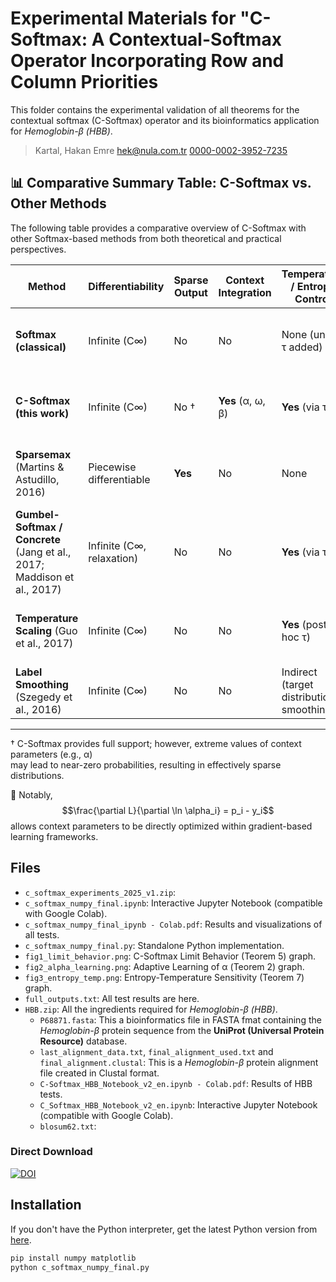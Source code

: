 # Experimental Materials for "C-Softmax: A Contextual-Softmax Operator Incorporating Row and Column Priorities

This folder contains the experimental validation of all theorems for the contextual softmax (C-Softmax) operator and its bioinformatics application for *Hemoglobin-β (HBB)*.

> Kartal, Hakan Emre [hek@nula.com.tr](hek@nula.com.tr) [0000-0002-3952-7235](https://orcid.org/0000-0002-3952-7235)

## 📊 Comparative Summary Table: C-Softmax vs. Other Methods

The following table provides a comparative overview of C-Softmax with other Softmax-based
methods from both theoretical and practical perspectives.

| Method                  | Differentiability | Sparse Output | Context Integration | Temperature / Entropy Control | Calibration | Reparametrization | Notes |
|--------------------------|-------------------|---------------|----------------------|-------------------------------|-------------|-------------------|-------|
| **Softmax (classical)**  | Infinite (C∞)     | No            | No                   | None (unless τ added)         | Weak        | No                | Basic probability projection; smooth gradient. |
| **C-Softmax (this work)** | Infinite (C∞)    | No †          | **Yes** (α, ω, β)    | **Yes** (via τ)               | Strong (context-dependent) | No | Context-aware probability projection with external priorities. |
| **Sparsemax** (Martins & Astudillo, 2016) | Piecewise differentiable | **Yes** | No | None | Mixed | No | Euclidean projection onto simplex; interpretability advantage. |
| **Gumbel-Softmax / Concrete** (Jang et al., 2017; Maddison et al., 2017) | Infinite (C∞, relaxation) | No | No | **Yes** (via τ) | Indirect | **Yes** | Enables differentiable sampling of discrete variables (VAE, RL). |
| **Temperature Scaling** (Guo et al., 2017) | Infinite (C∞) | No | No | **Yes** (post-hoc τ) | Strong (post-hoc) | No | Post-hoc calibration; does not change the decision rule. |
| **Label Smoothing** (Szegedy et al., 2016) | Infinite (C∞) | No | No | Indirect (target distribution smoothing) | Typically improves | No | Reduces overconfidence; mixes targets. |

---
† C-Softmax provides full support; however, extreme values of context parameters (e.g., α)  
may lead to near-zero probabilities, resulting in effectively sparse distributions.  

📌 Notably, $$\frac{\partial L}{\partial \ln \alpha_i} = p_i - y_i$$ allows context parameters to be directly optimized within gradient-based learning frameworks.

## Files
- `c_softmax_experiments_2025_v1.zip`:
- `c_softmax_numpy_final.ipynb`: Interactive Jupyter Notebook (compatible with Google Colab).
- `c_softmax_numpy_final_ipynb - Colab.pdf`: Results and visualizations of all tests.
- `c_softmax_numpy_final.py`: Standalone Python implementation.
- `fig1_limit_behavior.png`: C-Softmax Limit Behavior (Teorem 5) graph.
- `fig2_alpha_learning.png`: Adaptive Learning of α (Teorem 2) graph.
- `fig3_entropy_temp.png`: Entropy-Temperature Sensitivity (Teorem 7) graph.
- `full_outputs.txt`: All test results are here.
- `HBB.zip`: All the ingredients required for *Hemoglobin-β (HBB)*.
  - `P68871.fasta`: This a bioinformatics file in FASTA fmat containing the *Hemoglobin-β* protein sequence from the **UniProt (Universal Protein Resource)** database.
  - `last_alignment_data.txt`, `final_alignment_used.txt` and `final_alignment.clustal`: This is a *Hemoglobin-β* protein alignment file created in Clustal format.
  - `C-Softmax_HBB_Notebook_v2_en.ipynb - Colab.pdf`: Results of HBB tests.
  - `C_Softmax_HBB_Notebook_v2_en.ipynb`: Interactive Jupyter Notebook (compatible with Google Colab).
  - `blosum62.txt`:

### Direct Download
[![DOI](https://zenodo.org/badge/1034360450.svg)](https://doi.org/10.5281/zenodo.16881842)

## Installation

If you don't have the Python interpreter, get the latest Python version from [here](https://www.python.org/downloads/).

```bash
pip install numpy matplotlib 
python c_softmax_numpy_final.py
